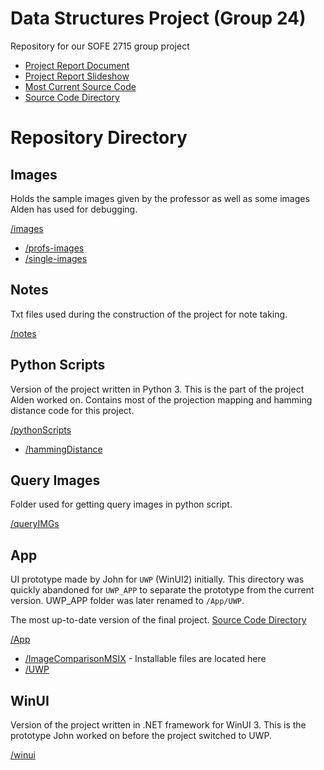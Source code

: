 # Data Structures Project (Group 24)
Repository for our SOFE 2715 group project

- [Project Report Document](https://docs.google.com/document/d/1zSLPa5YUdwerXrFHG5TFrGs3dYmOwx3sfJro5BFAWiw/edit?usp=sharing)
- [Project Report Slideshow](https://docs.google.com/presentation/d/1tw6zD4_-0BbDfXxqoV31a8dApKX4AWhku_c9c1enzqk/edit?usp=sharing)
- [Most Current Source Code](/App/UWP)
- [Source Code Directory](/App/UWP/README.md)

# Repository Directory
## Images  
Holds the sample images given by the professor as well as some images Alden has used for debugging.

[/images](/images)
- [/profs-images](/images/profs-images)
- [/single-images](/images/single-images)

## Notes
Txt files used during the construction of the project for note taking.

[/notes](/notes)

## Python Scripts
Version of the project written in Python 3. This is the part of the project Alden worked on. 
Contains most of the projection mapping and hamming distance code for this project.

[/pythonScripts](/pythonScripts)
- [/hammingDistance](/pythonScripts/hammingDistance)


## Query Images
Folder used for getting query images in python script.

[/queryIMGs](/queryIMGs)

## App
UI prototype made by John for `UWP` (WinUI2) initially. This directory was quickly abandoned for `UWP_APP` to separate the prototype from the current version.
UWP_APP folder was later renamed to `/App/UWP`.

The most up-to-date version of the final project.
[Source Code Directory](/App/UWP/README.mnd)

[/App](/App)
- [/ImageComparisonMSIX](/App/ImageComparisonMSIX) - Installable files are located here
- [/UWP](/App/UWP)

## WinUI
Version of the project written in .NET framework for WinUI 3. This is the prototype John worked on before the project switched to UWP.

[/winui](/winui)
